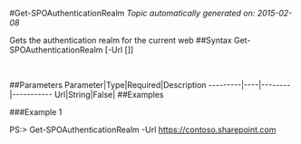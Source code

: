 #Get-SPOAuthenticationRealm
*Topic automatically generated on: 2015-02-08*

Gets the authentication realm for the current web
##Syntax
    Get-SPOAuthenticationRealm [-Url [<String>]]

&nbsp;

##Parameters
Parameter|Type|Required|Description
---------|----|--------|-----------
Url|String|False|
##Examples

###Example 1
    
PS:> Get-SPOAuthenticationRealm -Url https://contoso.sharepoint.com


